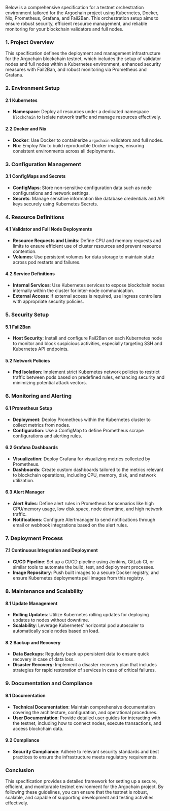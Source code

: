 Below is a comprehensive specification for a testnet orchestration environment tailored for the Argochain project using Kubernetes, Docker, Nix, Prometheus, Grafana, and Fail2Ban. This orchestration setup aims to ensure robust security, efficient resource management, and reliable monitoring for your blockchain validators and full nodes.

### 1. Project Overview

This specification defines the deployment and management infrastructure for the Argochain blockchain testnet, which includes the setup of validator nodes and full nodes within a Kubernetes environment, enhanced security measures with Fail2Ban, and robust monitoring via Prometheus and Grafana.

### 2. Environment Setup

#### 2.1 Kubernetes
- **Namespace**: Deploy all resources under a dedicated namespace `blockchain` to isolate network traffic and manage resources effectively.

#### 2.2 Docker and Nix
- **Docker**: Use Docker to containerize `argochain` validators and full nodes.
- **Nix**: Employ Nix to build reproducible Docker images, ensuring consistent environments across all deployments.

### 3. Configuration Management

#### 3.1 ConfigMaps and Secrets
- **ConfigMaps**: Store non-sensitive configuration data such as node configurations and network settings.
- **Secrets**: Manage sensitive information like database credentials and API keys securely using Kubernetes Secrets.

### 4. Resource Definitions

#### 4.1 Validator and Full Node Deployments
- **Resource Requests and Limits**: Define CPU and memory requests and limits to ensure efficient use of cluster resources and prevent resource contention.
- **Volumes**: Use persistent volumes for data storage to maintain state across pod restarts and failures.

#### 4.2 Service Definitions
- **Internal Services**: Use Kubernetes services to expose blockchain nodes internally within the cluster for inter-node communication.
- **External Access**: If external access is required, use Ingress controllers with appropriate security policies.

### 5. Security Setup

#### 5.1 Fail2Ban
- **Host Security**: Install and configure Fail2Ban on each Kubernetes node to monitor and block suspicious activities, especially targeting SSH and Kubernetes API endpoints.

#### 5.2 Network Policies
- **Pod Isolation**: Implement strict Kubernetes network policies to restrict traffic between pods based on predefined rules, enhancing security and minimizing potential attack vectors.

### 6. Monitoring and Alerting

#### 6.1 Prometheus Setup
- **Deployment**: Deploy Prometheus within the Kubernetes cluster to collect metrics from nodes.
- **Configuration**: Use a ConfigMap to define Prometheus scrape configurations and alerting rules.

#### 6.2 Grafana Dashboards
- **Visualization**: Deploy Grafana for visualizing metrics collected by Prometheus.
- **Dashboards**: Create custom dashboards tailored to the metrics relevant to blockchain operations, including CPU, memory, disk, and network utilization.

#### 6.3 Alert Manager
- **Alert Rules**: Define alert rules in Prometheus for scenarios like high CPU/memory usage, low disk space, node downtime, and high network traffic.
- **Notifications**: Configure Alertmanager to send notifications through email or webhook integrations based on the alert rules.

### 7. Deployment Process

#### 7.1 Continuous Integration and Deployment
- **CI/CD Pipeline**: Set up a CI/CD pipeline using Jenkins, GitLab CI, or similar tools to automate the build, test, and deployment processes.
- **Image Repository**: Push built images to a secure Docker registry, and ensure Kubernetes deployments pull images from this registry.

### 8. Maintenance and Scalability

#### 8.1 Update Management
- **Rolling Updates**: Utilize Kubernetes rolling updates for deploying updates to nodes without downtime.
- **Scalability**: Leverage Kubernetes' horizontal pod autoscaler to automatically scale nodes based on load.

#### 8.2 Backup and Recovery
- **Data Backups**: Regularly back up persistent data to ensure quick recovery in case of data loss.
- **Disaster Recovery**: Implement a disaster recovery plan that includes strategies for rapid restoration of services in case of critical failures.

### 9. Documentation and Compliance

#### 9.1 Documentation
- **Technical Documentation**: Maintain comprehensive documentation covering the architecture, configuration, and operational procedures.
- **User Documentation**: Provide detailed user guides for interacting with the testnet, including how to connect nodes, execute transactions, and access blockchain data.

#### 9.2 Compliance
- **Security Compliance**: Adhere to relevant security standards and best practices to ensure the infrastructure meets regulatory requirements.

### Conclusion

This specification provides a detailed framework for setting up a secure, efficient, and monitorable testnet environment for the Argochain project. By following these guidelines, you can ensure that the testnet is robust, scalable, and capable of supporting development and testing activities effectively.